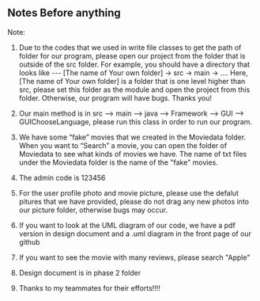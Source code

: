 ## Notes Before anything

Note:



1. Due to the codes that we used in write file classes to get the path of folder for our program, please open our project from the folder that is outside of the src folder.
For example, you should have a directory that looks like --- [The name of Your own folder] -> src -> main -> …. Here, [The name of Your own folder] is a folder that is one level higher than src, please set this folder as the module and open the project from this folder. Otherwise, our program will have bugs. Thanks you!

2. Our main method is in src --> main --> java --> Framework --> GUI --> GUIChooseLanguage, please run this class in order to run our program.

3. We have some “fake” movies that we created in the Moviedata folder. When you want to “Search” a movie, you can open the folder of Moviedata to see what kinds of movies we have. The name of txt files under the Moviedata folder is the name of the "fake" movies.

4. The admin code is 123456 

5. For the user profile photo and movie picture, please use the defalut pitures that we have provided, please do not drag any new photos into our picture folder, otherwise bugs may occur. 

6. If you want to look at the UML diagram of our code, we have a pdf version in design document and a .uml diagram in the front page of our github

7. If you want to see the movie with many reviews, please search "Apple"

8. Design document is in phase 2 folder

9. Thanks to my teammates for their efforts!!!!

